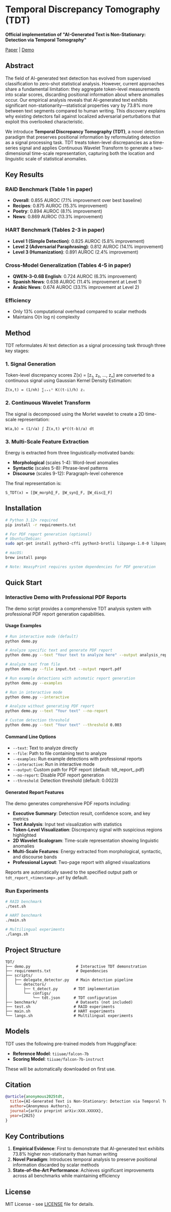 # Temporal Discrepancy Tomography (TDT)

**Official implementation of "AI-Generated Text is Non-Stationary: Detection via Temporal Tomography"**

[Paper](https://arxiv.org/abs/XXX.XXXXX) | [Demo](demo.py)

## Abstract

The field of AI-generated text detection has evolved from supervised classification to zero-shot statistical analysis. However, current approaches share a fundamental limitation: they aggregate token-level measurements into scalar scores, discarding positional information about where anomalies occur. Our empirical analysis reveals that AI-generated text exhibits significant non-stationarity—statistical properties vary by 73.8% more between text segments compared to human writing. This discovery explains why existing detectors fail against localized adversarial perturbations that exploit this overlooked characteristic. 

We introduce **Temporal Discrepancy Tomography (TDT)**, a novel detection paradigm that preserves positional information by reformulating detection as a signal processing task. TDT treats token-level discrepancies as a time-series signal and applies Continuous Wavelet Transform to generate a two-dimensional time-scale representation, capturing both the location and linguistic scale of statistical anomalies.

## Key Results

### RAID Benchmark (Table 1 in paper)
- **Overall**: 0.855 AUROC (7.1% improvement over best baseline)
- **Recipes**: 0.875 AUROC (15.3% improvement)
- **Poetry**: 0.894 AUROC (8.1% improvement)
- **News**: 0.869 AUROC (13.3% improvement)

### HART Benchmark (Tables 2-3 in paper)
- **Level 1 (Simple Detection)**: 0.825 AUROC (5.8% improvement)
- **Level 2 (Adversarial Paraphrasing)**: 0.812 AUROC (14.1% improvement)
- **Level 3 (Humanization)**: 0.891 AUROC (2.4% improvement)

### Cross-Model Generalization (Tables 4-5 in paper)
- **QWEN-3-0.6B English**: 0.724 AUROC (6.3% improvement)
- **Spanish News**: 0.638 AUROC (11.4% improvement at Level 1)
- **Arabic News**: 0.674 AUROC (33.1% improvement at Level 2)

### Efficiency
- Only 13% computational overhead compared to scalar methods
- Maintains O(n log n) complexity

## Method

TDT reformulates AI text detection as a signal processing task through three key stages:

### 1. Signal Generation
Token-level discrepancy scores Z(x) = [z₁, z₂, ..., zₙ] are converted to a continuous signal using Gaussian Kernel Density Estimation:

```
Z̃(x,t) = (1/nh) ∑ᵢ₌₁ⁿ K((t-i)/h) zᵢ
```

### 2. Continuous Wavelet Transform
The signal is decomposed using the Morlet wavelet to create a 2D time-scale representation:

```
W(a,b) = (1/√a) ∫ Z̃(x,t) ψ*((t-b)/a) dt
```

### 3. Multi-Scale Feature Extraction
Energy is extracted from three linguistically-motivated bands:
- **Morphological** (scales 1-4): Word-level anomalies
- **Syntactic** (scales 5-8): Phrase-level patterns  
- **Discourse** (scales 9-12): Paragraph-level coherence

The final representation is:
```
S_TDT(x) = [‖W_morph‖_F, ‖W_syn‖_F, ‖W_disc‖_F]
```

## Installation

```bash
# Python 3.12+ required
pip install -r requirements.txt

# For PDF report generation (optional)
# Ubuntu/Debian:
sudo apt-get install python3-cffi python3-brotli libpango-1.0-0 libpangoft2-1.0-0

# macOS:
brew install pango

# Note: WeasyPrint requires system dependencies for PDF generation
```

## Quick Start

### Interactive Demo with Professional PDF Reports

The demo script provides a comprehensive TDT analysis system with professional PDF report generation capabilities.

#### Usage Examples

```bash
# Run interactive mode (default)
python demo.py

# Analyze specific text and generate PDF report
python demo.py --text "Your text to analyze here" --output analysis_report.pdf

# Analyze text from file
python demo.py --file input.txt --output report.pdf

# Run example detections with automatic report generation
python demo.py --examples

# Run in interactive mode
python demo.py --interactive

# Analyze without generating PDF report
python demo.py --text "Your text" --no-report

# Custom detection threshold
python demo.py --text "Your text" --threshold 0.003
```

#### Command Line Options

- `--text`: Text to analyze directly
- `--file`: Path to file containing text to analyze
- `--examples`: Run example detections with professional reports
- `--interactive`: Run in interactive mode
- `--output`: Custom path for PDF report (default: tdt_report_<timestamp>.pdf)
- `--no-report`: Disable PDF report generation
- `--threshold`: Detection threshold (default: 0.0023)

#### Generated Report Features

The demo generates comprehensive PDF reports including:
- **Executive Summary**: Detection result, confidence score, and key metrics
- **Text Analysis**: Input text visualization with statistics
- **Token-Level Visualization**: Discrepancy signal with suspicious regions highlighted
- **2D Wavelet Scalogram**: Time-scale representation showing linguistic anomalies
- **Multi-Scale Features**: Energy extracted from morphological, syntactic, and discourse bands
- **Professional Layout**: Two-page report with aligned visualizations

Reports are automatically saved to the specified output path or `tdt_report_<timestamp>.pdf` by default.

### Run Experiments

```bash
# RAID benchmark
./test.sh

# HART benchmark
./main.sh

# Multilingual experiments
./langs.sh
```

## Project Structure

```
TDT/
├── demo.py                    # Interactive TDT demonstration
├── requirements.txt           # Dependencies
├── scripts/                   
│   ├── delegate_detector.py   # Main detection pipeline
│   └── detectors/            
│       ├── t_detect.py       # TDT implementation
│       └── configs/          
│           └── tdt.json      # TDT configuration
├── benchmark/                 # Datasets (not included)
├── test.sh                   # RAID experiments
├── main.sh                   # HART experiments
└── langs.sh                  # Multilingual experiments
```

## Models

TDT uses the following pre-trained models from HuggingFace:
- **Reference Model**: `tiiuae/falcon-7b`
- **Scoring Model**: `tiiuae/falcon-7b-instruct`

These will be automatically downloaded on first use.

## Citation

```bibtex
@article{anonymous2025tdt,
  title={AI-Generated Text is Non-Stationary: Detection via Temporal Tomography},
  author={Anonymous Authors},
  journal={arXiv preprint arXiv:XXX.XXXXX},
  year={2025}
}
```

## Key Contributions

1. **Empirical Evidence**: First to demonstrate that AI-generated text exhibits 73.8% higher non-stationarity than human writing
2. **Novel Paradigm**: Introduces temporal analysis to preserve positional information discarded by scalar methods
3. **State-of-the-Art Performance**: Achieves significant improvements across all benchmarks while maintaining efficiency

## License

MIT License - see [LICENSE](LICENSE) file for details.